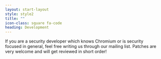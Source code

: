```yaml
---
layout: start-layout
style: style2
title: ""
icon-class: square fa-code
heading: Development
---
```


If you are a security developer which knows Chromium or is security focused in general, feel free writing us through our mailing list. Patches are very welcome and will get reviewed in short order!